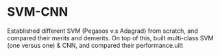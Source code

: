 # SVM-CNN
Established different SVM (Pegasos v.s Adagrad) from scratch, and compared their merits and demerits. On top of this, built multi-class SVM (one versus one) &amp; CNN, and compared their performance.uilt
